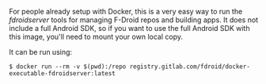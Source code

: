 
For people already setup with Docker, this is a very easy way to run
the _fdroidserver_ tools for managing F-Droid repos and building apps.
It does not include a full Android SDK, so if you want to use the full
Android SDK with this image, you'll need to mount your own local copy.

It can be run using:

```console
$ docker run --rm -v $(pwd):/repo registry.gitlab.com/fdroid/docker-executable-fdroidserver:latest
```
